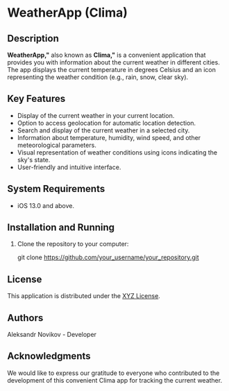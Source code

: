 

# WeatherApp (Clima)


## Description

**WeatherApp,"** also known as **Clima,"** is a convenient application that provides you with information about the current weather in different cities. The app displays the current temperature in degrees Celsius and an icon representing the weather condition (e.g., rain, snow, clear sky).

## Key Features

- Display of the current weather in your current location.
- Option to access geolocation for automatic location detection.
- Search and display of the current weather in a selected city.
- Information about temperature, humidity, wind speed, and other meteorological parameters.
- Visual representation of weather conditions using icons indicating the sky's state.
- User-friendly and intuitive interface.

## System Requirements

- iOS 13.0 and above.

## Installation and Running

1. Clone the repository to your computer:

   git clone https://github.com/your_username/your_repository.git
## License

This application is distributed under the [XYZ License](LICENSE).

## Authors

Aleksandr Novikov - Developer

## Acknowledgments

We would like to express our gratitude to everyone who contributed to the development of this convenient Clima app for tracking the current weather.


